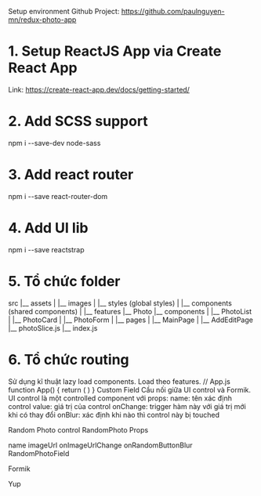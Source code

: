 Setup environment
Github Project: https://github.com/paulnguyen-mn/redux-photo-app

# 1. Setup ReactJS App via Create React App
Link: https://create-react-app.dev/docs/getting-started/

# 2. Add SCSS support
npm i --save-dev node-sass
# 3. Add react router
npm i --save react-router-dom
# 4. Add UI lib
npm i --save reactstrap
# 5. Tổ chức folder
src
|__ assets
|  |__ images
|  |__ styles (global styles) 
|
|__ components (shared components)
|
|__ features
  |__ Photo
    |__ components
    |  |__ PhotoList
    |  |__ PhotoCard
    |  |__ PhotoForm
    |
    |__ pages
    |  |__ MainPage
    |  |__ AddEditPage
    |__ photoSlice.js
    |__ index.js
# 6. Tổ chức routing
Sử dụng kĩ thuật lazy load components.
Load theo features.
// App.js
function App() {
  return (
    <BrowserRouter>
      <Switch>
        <Route path="/photos" component={Photo} />
        <Route path="/user" component={User} />
        <Route component={NotFound} />
      </Switch>
    </BrowserRouter>
  )
}
Custom Field
Cầu nối giữa UI control và Formik.
UI control là một controlled component với props:
name: tên xác định control
value: giá trị của control
onChange: trigger hàm này với giá trị mới khi có thay đổi
onBlur: xác định khi nào thì control này bị touched

Random Photo control
RandomPhoto Props

name
imageUrl
onImageUrlChange
onRandomButtonBlur
RandomPhotoField

Formik

Yup